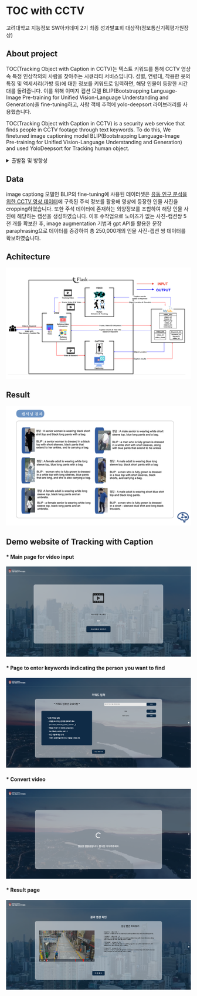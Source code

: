 # TOC with CCTV
고려대학교 지능정보 SW아카데미 2기 최종 성과발표회 대상작(정보통신기획평가원장상)

## About project
TOC(Tracking Object with Caption in CCTV)는 텍스트 키워드를 통해 CCTV 영상 속 특정 인상착의의 사람을 찾아주는 시큐리티 서비스입니다. 성별, 연령대, 착용한 옷의 특징 및 액세서리(가방 등)에 대한 정보를 키워드로 입력하면, 해당 인물이 등장한 시간대를 돌려줍니다.
이를 위해 이미지 캡션 모델 BLIP(Bootstrapping Language-Image Pre-training for Unified Vision-Language Understanding and Generation)을 fine-tuning하고, 사람 객체 추적에 yolo-deepsort 라이브러리를 사용했습니다.

TOC(Tracking Object with Caption in CCTV) is a security web service that finds people in CCTV footage through text keywords.
To do this, We finetuned image captioning model BLIP(Bootstrapping Language-Image Pre-training for Unified Vision-Language Understanding and Generation) and used YoloDeepsort for Tracking human object.

<details>
 <summary>출발점 및 방향성</summary>
 
 ### 문제 발견
   - CCTV 영상을 통해 실종자, 범죄 용의자에 대한 단서를 찾기 위해서는 영상자료를 전부 살펴보아야함
   - 방대한 녹화 영상을 사람이 하나하나 살펴보는 방식의 대응은 많은 시간 비용이 들어 비효율적  
 
 ### 문제 정의 및 솔루션
 - 영상 속 인물의 시각적 단서(인상착의 등)을 텍스트로 변환하여, 기존의 텍스트 검색을 적용하여 원하는 인물을 빠르게 찾고자 하는 문제로 재정의
 - 그러나 dense video captioning 및 dense image captiong의 현실적 성능과 컴퓨팅 리소스의 문제 발생
 - 인물 추적을 위한 yolo-deepsort 라이브러리와, 추적된 인물에 대한 image captioning을 수행하는 BLIP 모델을 결합하여 서비스 구축
</details>

## Data
image captiong 모델인 BLIP의 fine-tuning에 사용된 데이터셋은 [유동 인구 분석을 위한 CCTV 영상 데이터](https://www.aihub.or.kr/aihubdata/data/view.do?currMenu=115&topMenu=100&aihubDataSe=realm&dataSetSn=489)에 구축된 주석 정보를 활용해 영상에 등장한 인물 사진을 cropping하였습니다. 또한 주석 데이터에 존재하는 외양정보를 조합하여 해당 인물 사진에 해당하는 캡션을 생성하였습니다. 이후 수작업으로 노이즈가 없는 사진-캡션쌍 5천 개를 확보한 후, image augmentation 기법과 gpt API를 활용한 문장 paraphrasing으로 데이터를 증강하여 총 250,000개의 인물 사진-캡션 쌍 데이터를 확보하였습니다.

## Achitecture
<p align="center"><img src="web/www/static/preview/system_overview.png"\></p>

## Result
<p align="center"><img src="web/www/static/preview/result_preview.png"\></p>

## Demo website of Tracking with Caption
#### * Main page for video input
<p align="center"><img src="web/www/static/preview/video.png"\></p>

#### * Page to enter keywords indicating the person you want to find
<p align="center"><img src="web/www/static/preview/keyword.png"\></p>

#### * Convert video
<p align="center"><img src="web/www/static/preview/loading.png"\></p>

#### * Result page
<p align="center"><img src="web/www/static/preview/result.png"\></p>
